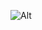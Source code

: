 ![Alt](https://repobeats.axiom.co/api/embed/eb3d3555fc9be81d55ecb6e54b78a57c544cf67a.svg "Repobeats analytics image")
